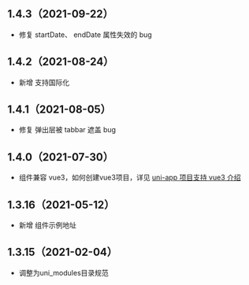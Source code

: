 ## 1.4.3（2021-09-22）
- 修复 startDate、 endDate 属性失效的 bug
## 1.4.2（2021-08-24）
- 新增 支持国际化
## 1.4.1（2021-08-05）
- 修复 弹出层被 tabbar 遮盖 bug
## 1.4.0（2021-07-30）
- 组件兼容 vue3，如何创建vue3项目，详见 [uni-app 项目支持 vue3 介绍](https://ask.dcloud.net.cn/article/37834)
## 1.3.16（2021-05-12）
- 新增 组件示例地址
## 1.3.15（2021-02-04）
- 调整为uni_modules目录规范 

